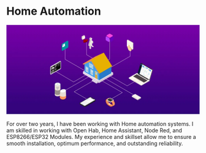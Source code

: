 # Home Automation

![](/files/home-auto.webp)

For over two years, I have been working with Home automation systems. I am skilled in
working with Open Hab, Home Assistant, Node Red, and ESP8266/ESP32 Modules. My
experience and skillset allow me to ensure a smooth installation, optimum performance,
and outstanding reliability.

